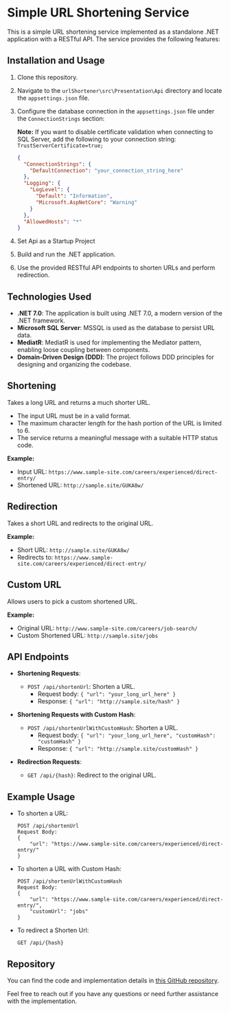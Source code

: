 # Simple URL Shortening Service

This is a simple URL shortening service implemented as a standalone .NET application with a RESTful API. The service provides the following features:

## Installation and Usage

1. Clone this repository.
2. Navigate to the `urlShortener\src\Presentation\Api` directory and locate the `appsettings.json` file.
3. Configure the database connection in the `appsettings.json` file under the `ConnectionStrings` section:

    **Note:** If you want to disable certificate validation when connecting to SQL Server, add the following to your connection string: `TrustServerCertificate=true;`
        
    ```json
    {
      "ConnectionStrings": {
        "DefaultConnection": "your_connection_string_here"
      },
      "Logging": {
        "LogLevel": {
          "Default": "Information",
          "Microsoft.AspNetCore": "Warning"
        }
      },
      "AllowedHosts": "*"
    }

4. Set Api as a Startup Project 
5. Build and run the .NET application.
6. Use the provided RESTful API endpoints to shorten URLs and perform redirection.

## Technologies Used

- **.NET 7.0**: The application is built using .NET 7.0, a modern version of the .NET framework.
- **Microsoft SQL Server**: MSSQL is used as the database to persist URL data.
- **MediatR**: MediatR is used for implementing the Mediator pattern, enabling loose coupling between components.
- **Domain-Driven Design (DDD)**: The project follows DDD principles for designing and organizing the codebase.

## Shortening

Takes a long URL and returns a much shorter URL.

- The input URL must be in a valid format.
- The maximum character length for the hash portion of the URL is limited to 6.
- The service returns a meaningful message with a suitable HTTP status code.

**Example:**

- Input URL: `https://www.sample-site.com/careers/experienced/direct-entry/`
- Shortened URL: `http://sample.site/GUKA8w/`

## Redirection

Takes a short URL and redirects to the original URL.

**Example:**

- Short URL: `http://sample.site/GUKA8w/`
- Redirects to: `https://www.sample-site.com/careers/experienced/direct-entry/`

## Custom URL

Allows users to pick a custom shortened URL.

**Example:**

- Original URL: `http://www.sample-site.com/careers/job-search/`
- Custom Shortened URL: `http://sample.site/jobs`

## API Endpoints

- **Shortening Requests**:
  - `POST /api/shortenUrl`: Shorten a URL.
    - Request body: `{ "url": "your_long_url_here" }`
    - Response: `{ "url": "http://sample.site/hash" }`

- **Shortening Requests with Custom Hash**:
  - `POST /api/shortenUrlWithCustomHash`: Shorten a URL.
    - Request body: `{ "url": "your_long_url_here", "customHash": "customHash" }`
    - Response: `{ "url": "http://sample.site/customHash" }`

- **Redirection Requests**:
  - `GET /api/{hash}`: Redirect to the original URL.

## Example Usage

- To shorten a URL:
  ```http
  POST /api/shortenUrl
  Request Body:
  {
      "url": "https://www.sample-site.com/careers/experienced/direct-entry/"
  }
  
- To shorten a URL with Custom Hash:
  ```http
  POST /api/shortenUrlWithCustomHash
  Request Body:
  {
      "url": "https://www.sample-site.com/careers/experienced/direct-entry/",
      "customUrl": "jobs"
  }
  
- To redirect a Shorten Url:
  ```http
  GET /api/{hash}
  
## Repository

You can find the code and implementation details in [this GitHub repository](https://github.com/sametrozturk/UrlShortener).

Feel free to reach out if you have any questions or need further assistance with the implementation.
